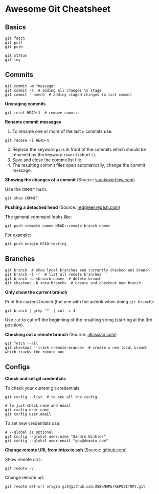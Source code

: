 # Awesome Git Cheatsheet

## Basics

```
git fetch
git pull
git push

git status
git log
```

## Commits

```
git commit -m "message"
git commit -a  # adding all changes to stage
git commit --amend  # adding staged changes to last commit
```

**Unstaging commits**

```
git reset HEAD~1  # remove commits
```

**Rename commit messages**

1. To rename one or more of the last `n` commits use:

```
git rebase -i HEAD~n
```

2. Replace the keyword `pick` in front of the commits which should be renamed by the keyword `reword` (short `r`).
3. Save and close the commit list file. 
4. The resulting commit files open automatically, change the commit message.

**Showing the changes of a commit** (Source: [stackoverflow.com](https://stackoverflow.com/questions/17563726/how-to-see-the-changes-in-a-git-commit))

Use the `COMMIT` hash:

```
git show COMMIT
```

**Pushing a detached head** (Source: [redgreenrepeat.com](http://redgreenrepeat.com/2018/06/08/how-to-push-a-detached-git-head/))

The general command looks like:

```
git push <remote name> HEAD:<remote branch name>
```

For example:

```
git push origin HEAD:testing
```

## Branches

```
git branch  # show local branches and currently checked out branch
git branch -l -r  # list all remote branches
git branch -d <branch-name>  # delete branch
git checkout -b <new-branch>  # create and checkout new branch
```

**Only show the current branch**

Print the current branch (the one with the asterik when doing `git branch`):

```
git branch | grep '*' | cut -c 3-
```

Use `cut` to cut off the beginning of the resulting string (starting at the 3rd position).

**Checking out a remote branch** (Source: [atlassian.com](https://www.atlassian.com/git/tutorials/using-branches/git-checkout))

```
git fetch --all
git checkout --track <remote-branch>  # create a new local branch which tracks the remote one
```

## Configs

**Check and set git credentials**

To check your current git credentials:

```
git config --list  # to see all the config

# to just check name and email
git config user.name
git config user.email
```

To set new credentials use:

```
# --global is optional
git config --global user.name "Sandro Winkler"
git config --global user.email "you@domain.com"
```

**Change remote URL from https to ssh** (Source: [github.com](https://help.github.com/en/github/using-git/changing-a-remotes-url))

Show remote urls:

```
git remote -v
```

Change remote url:

```
git remote set-url origin git@github.com:USERNAME/REPOSITORY.git
```
